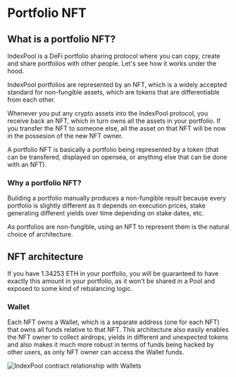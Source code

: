 # Portfolio NFT

## What is a portfolio NFT?

IndexPool is a DeFi portfolio sharing protocol where you can copy, create and share portfolios with other people. Let's see how it works under the hood.

IndexPool portfolios are represented by an NFT, which is a widely accepted standard for non-fungible assets, which are tokens that are differentiable from each other.

Whenever you put any crypto assets into the IndexPool protocol, you receive back an NFT, which in turn owns all the assets in your portfolio. If you transfer the NFT to someone else, all the asset on that NFT will be now in the possesion of the new NFT owner.

A portfolio NFT is basically a portfolio being represented by a token \(that can be transfered, displayed on opensea, or anything else that can be done with an NFT\).

### Why a portfolio NFT?

Building a portfolio manually produces a non-fungible result because every portfolio is slightly different as it depends on execution prices, stake generating different yields over time depending on stake dates, etc.

As portfolios are non-fungible, using an NFT to represent them is the natural choice of architecture.

## NFT architecture

If you have 1.34253 ETH in your portfolio, you will be guaranteed to have exactly this amount in your portfolio, as it won't be shared in a Pool and exposed to some kind of rebalancing logic.

### Wallet

Each NFT owns a Wallet, which is a separate address \(one for each NFT\) that owns all funds relative to that NFT. This architecture also easily enables the NFT owner to collect airdrops, yields in different and unexpected tokens and also makes it much more robust in terms of funds being hacked by other users, as only NFT owner can access the Wallet funds.

![IndexPool contract relationship with Wallets](https://gblobscdn.gitbook.com/assets%2F-MbS412x4vAoAOC75BdK%2F-MiXSWGudfMI1r1XKgQ-%2F-MiXYxwH0kG4qdTlAcia%2FIndexPool%402x.png?alt=media&token=63dc3d4a-636c-4bf1-97c2-c550b456a487)

